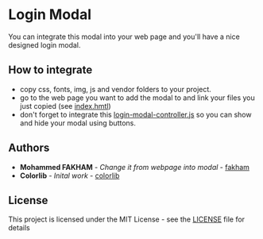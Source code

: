 # Login Modal

You can integrate this modal into your web page and you'll have a nice designed login modal.

## How to integrate

- copy css, fonts, img, js and vendor folders to your project.
- go to the web page you want to add the modal to and link your files you just copied (see [index.hmtl](https://github.com/fakham/login-modal/blob/master/index.html))
- don't forget to integrate this [login-modal-controller.js](https://github.com/fakham/login-modal/blob/master/js/login-modal-controller.js) so you can show and hide your modal using buttons.

## Authors

- **Mohammed FAKHAM** - _Change it from webpage into modal_ - [fakham](https://github.com/fakham)
- **Colorlib** - _Inital work_ - [colorlib](https://colorlib.com/)

## License

This project is licensed under the MIT License - see the [LICENSE](LICENSE) file for details
